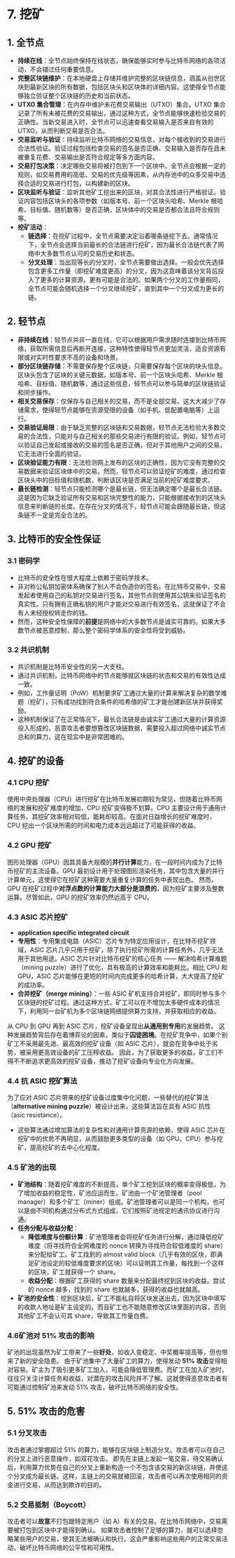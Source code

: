# 7. 挖矿

## 1. 全节点
- **持续在线**：全节点始终保持在线状态，确保能够实时参与比特币网络的各项活动，不会错过任何重要信息。
- **完整区块链维护**：在本地硬盘上存储并维护完整的区块链信息，涵盖从创世区块到最新区块的所有数据，包括区块头和区块体的详细内容。这使得全节点能够独立验证整个区块链的历史和当前状态。
- **UTXO 集合管理**：在内存中维护未花费交易输出（UTXO）集合。UTXO 集合记录了所有未被花费的交易输出，通过这种方式，全节点能够快速检验交易的正确性。当新交易进入时，全节点可以迅速查看交易输入是否来自有效的 UTXO，从而判断交易是否合法。
- **交易监听与验证**：持续监听比特币网络的交易信息，对每个接收到的交易进行合法性验证。验证过程包括检查交易的签名是否正确、交易输入是否存在且未被重复花费、交易输出是否符合规定等多方面内容。
- **交易打包决策**：决定哪些交易将被打包到下一个区块中。全节点会根据一定的规则，如交易费用的高低、交易的优先级等因素，从内存池中的众多交易中选择合适的交易进行打包，以构建新的区块。
- **区块监听与验证**：监听其他矿工挖出来的区块，对其合法性进行严格验证。验证内容包括区块头的各项参数（如版本号、前一个区块头哈希、Merkle 根哈希、目标值、随机数等）是否正确，区块体中的交易是否都合法且符合规则等。
- **挖矿活动**：
    - **链选择**：在挖矿过程中，全节点需要决定沿着哪条链挖下去。通常情况下，全节点会选择当前最长的合法链进行挖矿，因为最长合法链代表了网络中大多数节点认可的交易历史和状态。
    - **分叉处理**：当出现等长的分叉时，全节点需要做出选择。一般会优先选择包含更多工作量（即挖矿难度更高）的分叉，因为这意味着该分叉背后投入了更多的计算资源，更有可能是合法的。如果两个分叉的工作量相同，全节点可能会随机选择一个分叉继续挖矿，直到其中一个分叉成为更长的链。

## 2. 轻节点
- **非持续在线**：轻节点并非一直在线，它可以根据用户需求随时连接到比特币网络，获取所需信息后再断开连接，这种特性使得轻节点更加灵活，适合资源有限或对实时性要求不高的设备和场景。
- **部分区块链存储**：不需要保存整个区块链，只需要保存每个区块的块头信息。区块头包含了区块的关键元数据，如版本号、前一个区块头哈希、Merkle 根哈希、目标值、随机数等，通过这些信息，轻节点可以参与简单的区块链验证和同步操作。
- **相关交易保存**：仅保存与自己相关的交易，而不是全部交易。这大大减少了存储需求，使得轻节点能够在资源受限的设备（如手机、低配置电脑等）上运行。
- **交易验证局限**：由于缺乏完整的区块链和交易数据，轻节点无法检验大多数交易的合法性，只能对与自己相关的那些交易进行有限的验证。例如，轻节点可以验证自己发起或接收的交易的签名是否正确，但对于其他用户之间的交易，它无法进行全面的验证。
- **区块验证能力有限**：无法检测网上发布的区块的正确性，因为它没有完整的交易数据来验证区块体中的交易。然而，轻节点可以验证挖矿的难度，通过检查区块头中的目标值和随机数，判断该区块是否满足当前的挖矿难度要求。
- **最长链检测**：轻节点只能检测哪个是最长链，但无法确定哪个是最长合法链。这是因为它缺乏验证所有交易和区块完整性的能力，只能根据接收到的区块头信息来判断链的长度。在存在分叉的情况下，轻节点可能会跟随最长链，但这条链不一定是完全合法的。

## 3. 比特币的安全性保证

### 3.1 密码学

- 比特币的安全性在很大程度上依赖于密码学技术。
- 非对称公私钥加密体系确保了别人不会伪造你的签名。在比特币交易中，交易发起者使用自己的私钥对交易进行签名，其他节点则使用其公钥来验证签名的真实性。只有拥有正确私钥的用户才能对交易进行有效签名，这就保证了不会有人未经授权转走你的钱。
- 然而，这种安全性保障的**前提**是网络中的大多数节点是诚实可靠的。如果大多数节点被恶意控制，那么整个密码学体系的安全性将受到威胁。

### 3.2 共识机制
- 共识机制是比特币安全性的另一大支柱。
- 通过共识机制，比特币网络中的节点能够就区块链的状态和交易的有效性达成一致。
- 例如，工作量证明（PoW）机制要求矿工通过大量的计算来解决复杂的数学难题（挖矿），只有成功找到符合条件的哈希值的矿工才能创建新区块并获得奖励。
- 这种机制保证了在正常情况下，最长合法链是由诚实矿工通过大量的计算资源投入形成的，恶意攻击者要想篡改区块链数据，需要投入超过网络中诚实节点总和的算力，这在现实中是非常困难的。

## 4. 挖矿的设备

### 4.1 CPU 挖矿
使用中央处理器（CPU）进行挖矿在比特币发展初期较为常见，但随着比特币网络的发展和挖矿难度的增加，CPU 挖矿变得极不划算。CPU 主要设计用于通用计算任务，其挖矿效率相对较低，能耗却较高。在面对日益增长的挖矿难度时，CPU 挖出一个区块所需的时间和电力成本远远超过了可能获得的收益。

### 4.2 GPU 挖矿
图形处理器（GPU）因其具备大规模的**并行计算**能力，在一段时间内成为了比特币挖矿的主流设备。GPU 最初设计用于处理图形渲染任务，其中包含大量的并行计算单元，这使得它在挖矿这种需要大量重复计算的任务中表现出色。
然而，GPU 在挖矿过程中**对浮点数的计算能力大部分是浪费的**，因为挖矿主要涉及整数运算。尽管如此，GPU 的挖矿效率仍然远高于 CPU。

### 4.3 ASIC 芯片挖矿
- **application specific integrated circuit**
- **专用性**：专用集成电路（ASIC）芯片专为特定应用设计，在比特币挖矿领域，ASIC 芯片几乎只用于挖矿，除了执行挖矿所需的计算任务外，几乎无法用于其他用途。ASIC 芯片针对比特币挖矿的核心任务 —— 解决哈希计算难题（mining puzzle）进行了优化，具有极高的计算效率和能耗比。相比 CPU 和 GPU，ASIC 芯片能够在更短的时间内完成更多的哈希计算，大大提高了挖矿的成功率。
- **合并挖矿（merge mining）**：一些 ASIC 矿机支持合并挖矿，即同时参与多个区块链的挖矿过程。通过这种方式，矿工可以在不增加太多硬件成本的情况下，利用同一台矿机为多个区块链网络提供算力支持，并获取相应的收益。

从 CPU 到 GPU 再到 ASIC 芯片，挖矿设备呈现出**从通用到专用**的发展趋势。
这种发展趋势背后存在着博弈论的因素，类似于**囚徒困境**。在挖矿竞争中，如果个别矿工不采用最先进、最高效的挖矿设备（如 ASIC 芯片），就会在竞争中处于劣势，被采用更高效设备的矿工压榨收益。
因此，为了获取更多的收益，矿工们不得不不断追求更高效的挖矿设备，推动了挖矿设备向专业化方向发展。

### 4.4 抗 ASIC 挖矿算法
为了应对 ASIC 芯片带来的挖矿设备过度集中化问题，一些替代的挖矿算法（**alternative mining puzzle**）被设计出来，这些算法旨在具有 ASIC 抗性（asic resistance）。
- 这些算法通过增加算法的复杂性和对通用计算资源的依赖，使得 ASIC 芯片在挖矿中的优势不再明显，从而鼓励更多类型的设备（如 GPU、CPU）参与挖矿，提高挖矿的去中心化程度。

### 4.5 矿池的出现
- **矿池结构**：随着挖矿难度的不断提高，单个矿工挖到区块的概率变得极低，为了增加收益的稳定性，矿池应运而生。矿池由一个矿池管理者（pool manager）和多个矿工（miner）组成。矿池管理者可以是同一个机构，也可以是由不同机构通过分布式方式组成，它们按照矿池规定的通讯协议进行沟通。
- **任务分配与收益分配**：
    - **降低难度与份额计算**：矿池管理者会将挖矿任务进行分解，通过降低挖矿难度（将寻找符合全网难度的 nonce 转换为寻找符合较低难度的 share）来分配给矿工。矿工找到的 almost valid block（几乎有效的区块，即满足矿池设定的较低难度要求的区块）可以证明其工作量，每找到一个这样的区块，矿工就获得一个 share。
    - **收益分配**：根据矿工获得的 share 数量来分配最终挖到区块的收益。尝试的 nonce 越多，找到的 share 也就越多，获得的收益也就越高。
- **矿池的安全性**：挖到区块后，矿工不能私自将区块发送出去，因为区块中填写的收款人地址是矿主设定的。而且矿工也不能随意修改区块里面的内容，否则其他矿工不会认可其 share，导致其工作量白费。

### 4.6矿池对 51% 攻击的影响
矿池的出现虽然为矿工带来了一些**好处**，如收入变稳定、中奖概率提高等，但也带来了新的安全隐患。
由于矿池集中了大量矿工的算力，使得发动 **51% 攻击**变得相对容易。矿主为了吸引更多矿工加入，可能会降低管理费。而矿工在加入矿池时，往往只关注计算任务和收益，对潜在的攻击风险并不了解。这就使得恶意攻击者有可能通过控制矿池来发动 51% 攻击，破坏比特币网络的安全性。

## 5. 51% 攻击的危害

### 5.1 分叉攻击

攻击者通过掌握超过 51% 的算力，能够在区块链上制造分叉。攻击者可以在自己的分叉上进行恶意操作，如双花攻击。
即先在主链上发起一笔交易，待交易确认后，利用算力优势在自己的分叉上重新构造一个不包含该交易的新区块链，并使这个分叉成为最长链。这样，主链上的交易就被回滚，攻击者可以再次使用相同的资金进行交易，从而达到欺诈的目的。

### 5.2 交易抵制（Boycott）
攻击者可以**故意**不打包跟特定用户（如 A）有关的交易。在比特币网络中，交易需要被打包到区块中才能得到确认。
如果攻击者控制了足够的算力，就可以选择忽略某些用户的交易，使其无法被确认和执行。这会严重影响这些用户的正常交易活动，破坏比特币网络的公平性和可用性。
